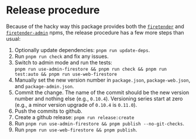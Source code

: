 # Release procedure

Because of the hacky way this package provides both the
[`firetender`](https://www.npmjs.com/package/firetender) and
[`firetender-admin`](https://www.npmjs.com/package/firetender-admin) npms, the
release procedure has a few more steps than usual:

1. Optionally update dependencies: `pnpm run update-deps`.
1. Run `pnpm run check` and fix any issues.
1. Switch to admin mode and run the tests:  
   `pnpm run use-admin-firestore && pnpm run check && pnpm run test:auto && pnpm run use-web-firestore`
1. Manually set the new version number in `package.json`, `package-web.json`,
   and `package-admin.json`.
1. Commit the change.  The name of the commit should be the new version number
   and nothing else (e.g., `0.10.4`).  Versioning series start at zero (e.g., a
   minor version upgrade of `0.10.4` is `0.11.0`).
1. Push the commits to github.
1. Create a github release: `pnpm run release:create`
1. Run `pnpm run use-admin-firestore && pnpm publish --no-git-checks`.
1. Run `pnpm run use-web-firestore && pnpm publish`.
